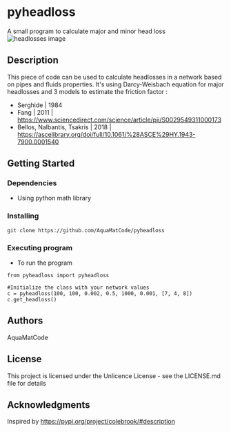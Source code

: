 # pyheadloss

A small program to calculate major and minor head loss
![headlosses image](https://www.researchgate.net/publication/333773336/figure/fig1/AS:769533098856449@1560482396718/A-sketch-of-a-turbulent-pipe-flow.png)

## Description

This piece of code can be used to calculate headlosses in a network based on pipes and fluids properties.
It's using Darcy-Weisbach equation for major headlosses and 3 models to estimate the friction factor :
- Serghide | 1984
- Fang | 2011 | https://www.sciencedirect.com/science/article/pii/S0029549311000173
- Bellos, Nalbantis, Tsakris | 2018 | https://ascelibrary.org/doi/full/10.1061/%28ASCE%29HY.1943-7900.0001540

## Getting Started

### Dependencies

* Using python math library

### Installing

```
git clone https://github.com/AquaMatCode/pyheadloss
```

### Executing program

* To run the program
```
from pyheadloss import pyheadloss

#Initialize the class with your network values
c = pyheadloss(100, 100, 0.002, 0.5, 1000, 0.001, [7, 4, 8])
c.get_headloss()
```

## Authors

AquaMatCode

## License

This project is licensed under the Unlicence License - see the LICENSE.md file for details

## Acknowledgments

Inspired by https://pypi.org/project/colebrook/#description
